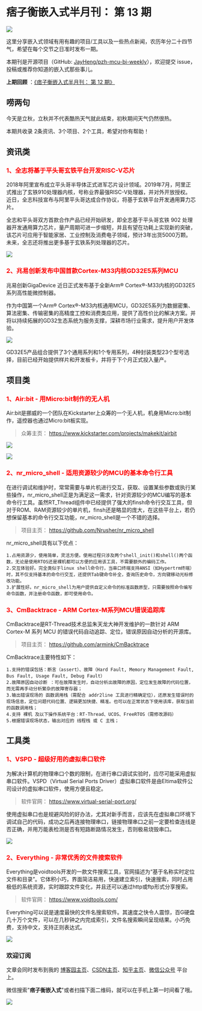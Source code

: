 # 痞子衡嵌入式半月刊： 第 13 期

![](http://henjay724.com/image/cnblogs/pzh_mcu_bi_weekly.PNG)

这里分享嵌入式领域有用有趣的项目/工具以及一些热点新闻，农历年分二十四节气，希望在每个交节之日准时发布一期。

本期刊是开源项目（GitHub: [JayHeng/pzh-mcu-bi-weekly](https://github.com/JayHeng/pzh-mcu-bi-weekly)），欢迎提交 issue，投稿或推荐你知道的嵌入式那些事儿。

**上期回顾** ：[《痞子衡嵌入式半月刊： 第 12 期》](https://www.cnblogs.com/henjay724/p/13363449.html)

## 唠两句

今天是立秋，立秋并不代表酷热天气就此结束，初秋期间天气仍然很热。

本期共收录 2条资讯、3个项目、2个工具，希望对你有帮助！

## 资讯类

### <font color="red">1、全志将基于平头哥玄铁平台开发RISC-V芯片</font>

2018年阿里宣布成立平头哥半导体正式进军芯片设计领域。2019年7月，阿里正式推出了玄铁910处理器内核，号称业界最强RISC-V处理器，并对外开放授权。近日，全志科技宣布与阿里平头哥达成合作协议，将基于玄铁平台开发通用算力芯片。

全志和平头哥双方首款合作产品已经开始研发，即全志基于平头哥玄铁 902 处理器开发通用算力芯片，量产周期可进一步缩短，并且有望在功耗上实现新的突破，该芯片可应用于智能家居、工业控制及消费电子领域，预计3年出货5000万颗。未来，全志还将推出更多基于玄铁系列处理器的芯片。

![](http://henjay724.com/image/biweekly/t-head_E902_block_diagram.PNG)

### <font color="red">2、兆易创新发布中国首款Cortex-M33内核GD32E5系列MCU</font>

兆易创新GigaDevice 近日正式发布基于全新Arm® Cortex®-M33内核的GD32E5系列高性能微控制器。

作为中国第一个Arm® Cortex®-M33内核通用MCU，GD32E5系列为数据密集、算法密集、传输密集的高精度工控和消费类应用，提供了高性价比的解决方案。并将以持续拓展的GD32生态系统为服务支撑，深耕市场行业需求，提升用户开发体验。

![](http://henjay724.com/image/biweekly/GD32E5_Series.png)

GD32E5产品组合提供了3个通用系列和1个专用系列，4种封装类型23个型号选择，目前已经开始提供样片和开发板卡，并将于下个月正式投入量产。

## 项目类

### <font color="red">1、Air:bit - 用Micro:bit制作的无人机</font>

Air:bit是挪威的一个团队在Kickstarter上众筹的一个无人机，机身用Micro:bit制作，遥控器也通过Micro:bit板实现。

> 众筹主页： https://www.kickstarter.com/projects/makekit/airbit

![](http://henjay724.com/image/biweekly/air-bit.png)

![](http://henjay724.com/image/biweekly/air-bit-control.png)

### <font color="red">2、nr_micro_shell - 适用资源较少的MCU的基本命令行工具</font>

在进行调试和维护时，常常需要与单片机进行交互，获取、设置某些参数或执行某些操作，nr_micro_shell正是为满足这一需求，针对资源较少的MCU编写的基本命令行工具。虽然RT_Thread组件中已经提供了强大的finsh命令行交互工具，但对于ROM、RAM资源较少的单片机，finsh还是略显的庞大，在这些平台上，若仍想保留基本的命令行交互功能，nr_micro_shell是一个不错的选择。

> 项目主页： https://github.com/Nrusher/nr_micro_shell

nr_micro_shell具有以下优点：

```text
1.占用资源少，使用简单，灵活方便。使用过程只涉及两个shell_init()和shell()两个函数，无论是使用RTOS还是裸机都可以方便的应用该工具，不需要额外的编码工作。
2.交互体验好。完全类似于linux shell命令行，当串口终端支持ANSI（如Hypertrm终端）时，其不仅支持基本的命令行交互，还提供Tab键命令补全，查询历史命令，方向键移动光标修改功能。
3.扩展性好。nr_micro_shell为用户提供自定义命令的标准函数原型，只需要按照命令编写命令函数，并注册命令函数，即可使用命令。
```

### <font color="red">3、CmBacktrace - ARM Cortex-M系列MCU错误追踪库</font>

CmBacktrace是RT-Thread技术总监朱天龙大神开发维护的一款针对 ARM Cortex-M 系列 MCU 的错误代码自动追踪、定位，错误原因自动分析的开源库。

> 项目主页： https://github.com/armink/CmBacktrace

CmBacktrace主要特性如下：

```text
1.支持的错误包括：断言（assert）、故障（Hard Fault, Memory Management Fault, Bus Fault, Usage Fault, Debug Fault）
2.故障原因自动诊断 ：可在故障发生时，自动分析出故障的原因，定位发生故障的代码位置，而无需再手动分析繁杂的故障寄存器；
3.输出错误现场的 函数调用栈（需配合 addr2line 工具进行精确定位），还原发生错误时的现场信息，定位问题代码位置、逻辑更加快捷、精准。也可以在正常状态下使用该库，获取当前的函数调用栈；
4.支持 裸机 及以下操作系统平台：RT-Thread、UCOS、FreeRTOS（需修改源码）
5.根据错误现场状态，输出对应的 线程栈 或 C 主栈；
```

## 工具类

### <font color="red">1、VSPD - 超级好用的虚拟串口软件</font>

为解决计算机的物理串口个数的限制，在进行串口调试实验时，应尽可能采用虚拟串口软件。VSPD（Virtual Serial Ports Driver）虚拟串口软件是由Eltima软件公司设计的虚拟串口软件，使用方便且稳定。

> 软件官网： https://www.virtual-serial-port.org/

使用虚拟串口也是规避风险的好办法，尤其对新手而言，应该先在虚拟串口环境下调试自己的代码，成功之后再连接物理串口，链接物理串口之前一定要检查连线是否正确，并用万能表检测是否有短路断路情况发生，否则极易烧毁串口。

![](http://henjay724.com/image/biweekly/Virtual_Serial_Port_Driver.PNG)

### <font color="red">2、Everything - 非常优秀的文件搜索软件</font>

Everything是voidtools开发的一款文件搜索工具，官网描述为“基于名称实时定位文件和目录”。它体积小巧，界面简洁易用，快速建立索引，快速搜索，同时占用极低的系统资源，实时跟踪文件变化，并且还可以通过http或ftp形式分享搜索。

> 软件官网： https://www.voidtools.com/

Everything可以说是速度最快的文件名搜索软件。其速度之快令人震惊，百G硬盘几十万个文件，可以在几秒钟之内完成索引，文件名搜索瞬间呈现结果。小巧免费，支持中文，支持正则表达式。

![](http://henjay724.com/image/biweekly/Everything.PNG)

### 欢迎订阅

文章会同时发布到我的 [博客园主页](https://www.cnblogs.com/henjay724/)、[CSDN主页](https://blog.csdn.net/henjay724)、[知乎主页](https://www.zhihu.com/people/henjay724)、[微信公众号](http://weixin.sogou.com/weixin?type=1&query=痞子衡嵌入式) 平台上。

微信搜索"__痞子衡嵌入式__"或者扫描下面二维码，就可以在手机上第一时间看了哦。

![](http://henjay724.com/image/github/pzhMcu_qrcode_258x258.jpg)


